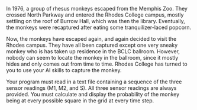 In 1976, a group of rhesus monkeys escaped from the Memphis Zoo. They crossed North Parkway and entered the Rhodes College campus, mostly settling on the roof of Burrow Hall, which was then the library. Eventually, the monkeys were recaptured after eating some tranquilizer-laced popcorn.


Now, the monkeys have escaped again, and again decided to visit the Rhodes campus. They have all been captured except one very sneaky monkey who is has taken up residence in the BCLC ballroom. However, nobody can seem to locate the monkey in the ballroom, since it mostly hides and only comes out from time to time. Rhodes College has turned to you to use your AI skills to capture the monkey.


Your program must read in a text file containing a sequence of the three sensor readings (M1, M2, and S). All three sensor readings are always provided. You must calculate and display the probability of the monkey being at every possible square in the grid at every time step.
